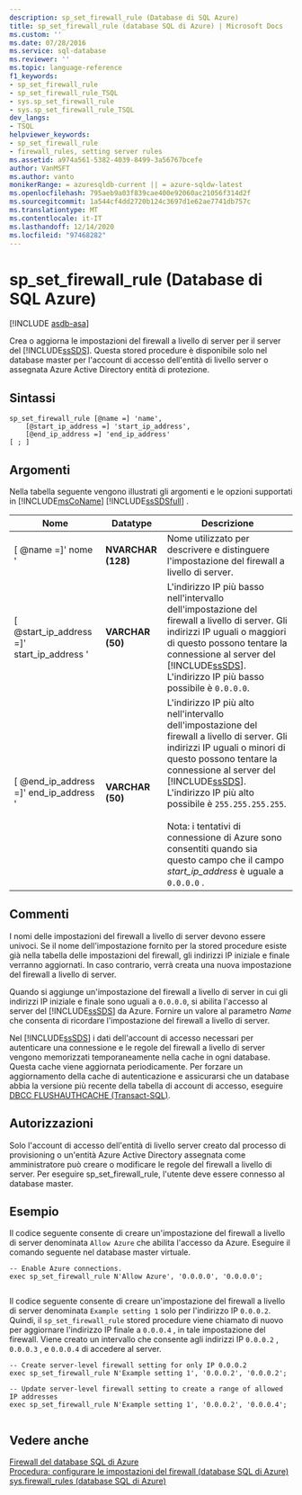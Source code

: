 ```yaml
---
description: sp_set_firewall_rule (Database di SQL Azure)
title: sp_set_firewall_rule (database SQL di Azure) | Microsoft Docs
ms.custom: ''
ms.date: 07/28/2016
ms.service: sql-database
ms.reviewer: ''
ms.topic: language-reference
f1_keywords:
- sp_set_firewall_rule
- sp_set_firewall_rule_TSQL
- sys.sp_set_firewall_rule
- sys.sp_set_firewall_rule_TSQL
dev_langs:
- TSQL
helpviewer_keywords:
- sp_set_firewall_rule
- firewall_rules, setting server rules
ms.assetid: a974a561-5382-4039-8499-3a56767bcefe
author: VanMSFT
ms.author: vanto
monikerRange: = azuresqldb-current || = azure-sqldw-latest
ms.openlocfilehash: 795aeb9a03f839cae400e92060ac21056f314d2f
ms.sourcegitcommit: 1a544cf4dd2720b124c3697d1e62ae7741db757c
ms.translationtype: MT
ms.contentlocale: it-IT
ms.lasthandoff: 12/14/2020
ms.locfileid: "97468282"
---
```

# <a name="sp_set_firewall_rule-azure-sql-database"></a>sp_set_firewall_rule (Database di SQL Azure)
[!INCLUDE [asdb-asa](../../includes/applies-to-version/asdb-asa.md)]

  Crea o aggiorna le impostazioni del firewall a livello di server per il server del [!INCLUDE[ssSDS](../../includes/sssds-md.md)]. Questa stored procedure è disponibile solo nel database master per l'account di accesso dell'entità di livello server o assegnata Azure Active Directory entità di protezione.  
  
  
## <a name="syntax"></a>Sintassi  
  
```
sp_set_firewall_rule [@name =] 'name', 
    [@start_ip_address =] 'start_ip_address', 
    [@end_ip_address =] 'end_ip_address'
[ ; ]  
```  
  
## <a name="arguments"></a>Argomenti  
 Nella tabella seguente vengono illustrati gli argomenti e le opzioni supportati in [!INCLUDE[msCoName](../../includes/msconame-md.md)] [!INCLUDE[ssSDSfull](../../includes/sssdsfull-md.md)] .  
  
|Nome|Datatype|Descrizione|  
|----------|--------------|-----------------|  
|[ @name =]' nome '|**NVARCHAR (128)**|Nome utilizzato per descrivere e distinguere l'impostazione del firewall a livello di server.|  
|[ @start_ip_address =]' start_ip_address '|**VARCHAR (50)**|L'indirizzo IP più basso nell'intervallo dell'impostazione del firewall a livello di server. Gli indirizzi IP uguali o maggiori di questo possono tentare la connessione al server del [!INCLUDE[ssSDS](../../includes/sssds-md.md)]. L'indirizzo IP più basso possibile è `0.0.0.0`.|  
|[ @end_ip_address =]' end_ip_address '|**VARCHAR (50)**|L'indirizzo IP più alto nell'intervallo dell'impostazione del firewall a livello di server. Gli indirizzi IP uguali o minori di questo possono tentare la connessione al server del [!INCLUDE[ssSDS](../../includes/sssds-md.md)]. L'indirizzo IP più alto possibile è `255.255.255.255`.<br /><br /> Nota: i tentativi di connessione di Azure sono consentiti quando sia questo campo che il campo *start_ip_address* è uguale a `0.0.0.0` .|  
  
## <a name="remarks"></a>Commenti  
 I nomi delle impostazioni del firewall a livello di server devono essere univoci. Se il nome dell'impostazione fornito per la stored procedure esiste già nella tabella delle impostazioni del firewall, gli indirizzi IP iniziale e finale verranno aggiornati. In caso contrario, verrà creata una nuova impostazione del firewall a livello di server.  
  
 Quando si aggiunge un'impostazione del firewall a livello di server in cui gli indirizzi IP iniziale e finale sono uguali a `0.0.0.0`, si abilita l'accesso al server del [!INCLUDE[ssSDS](../../includes/sssds-md.md)] da Azure. Fornire un valore al parametro *Name* che consenta di ricordare l'impostazione del firewall a livello di server.  
  
 Nel [!INCLUDE[ssSDS](../../includes/sssds-md.md)] i dati dell'account di accesso necessari per autenticare una connessione e le regole del firewall a livello di server vengono memorizzati temporaneamente nella cache in ogni database. Questa cache viene aggiornata periodicamente. Per forzare un aggiornamento della cache di autenticazione e assicurarsi che un database abbia la versione più recente della tabella di account di accesso, eseguire [DBCC FLUSHAUTHCACHE &#40;Transact-SQL&#41;](../../t-sql/database-console-commands/dbcc-flushauthcache-transact-sql.md).  
  
## <a name="permissions"></a>Autorizzazioni  
 Solo l'account di accesso dell'entità di livello server creato dal processo di provisioning o un'entità Azure Active Directory assegnata come amministratore può creare o modificare le regole del firewall a livello di server. Per eseguire sp_set_firewall_rule, l'utente deve essere connesso al database master.  
  
## <a name="examples"></a>Esempio  
 Il codice seguente consente di creare un'impostazione del firewall a livello di server denominata `Allow Azure` che abilita l'accesso da Azure. Eseguire il comando seguente nel database master virtuale.  
  
```  
-- Enable Azure connections.  
exec sp_set_firewall_rule N'Allow Azure', '0.0.0.0', '0.0.0.0';  
  
```  
  
 Il codice seguente consente di creare un'impostazione del firewall a livello di server denominata `Example setting 1` solo per l'indirizzo IP `0.0.0.2`. Quindi, il `sp_set_firewall_rule` stored procedure viene chiamato di nuovo per aggiornare l'indirizzo IP finale a `0.0.0.4` , in tale impostazione del firewall. Viene creato un intervallo che consente agli indirizzi IP `0.0.0.2` , `0.0.0.3` , e `0.0.0.4` di accedere al server.  
  
```  
-- Create server-level firewall setting for only IP 0.0.0.2  
exec sp_set_firewall_rule N'Example setting 1', '0.0.0.2', '0.0.0.2';  
  
-- Update server-level firewall setting to create a range of allowed IP addresses
exec sp_set_firewall_rule N'Example setting 1', '0.0.0.2', '0.0.0.4';  
  
```  
  
## <a name="see-also"></a>Vedere anche  
 [Firewall del database SQL di Azure](/azure/azure-sql/database/firewall-configure)   
 [Procedura: configurare le impostazioni del firewall (database SQL di Azure)](/azure/azure-sql/database/firewall-configure)   
 [sys.firewall_rules &#40;database SQL di Azure&#41;](../../relational-databases/system-catalog-views/sys-firewall-rules-azure-sql-database.md)